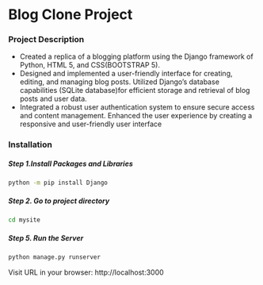 # Blog Clone Project

### Project Description
- Created a replica of a blogging platform using the Django framework of Python, HTML 5, and CSS(BOOTSTRAP 5).
- Designed and implemented a user-friendly interface for creating, editing, and managing blog posts. Utilized Django’s
database capabilities (SQLite database)for efficient storage and retrieval of blog posts and user data.
- Integrated a robust user authentication system to ensure secure access and content management. Enhanced the user
experience by creating a responsive and user-friendly user interface

### Installation
##### Step 1.Install Packages and Libraries
```sh
python -m pip install Django
```
##### Step 2. Go to project directory
```sh
cd mysite
```
##### Step 5. Run the Server
```sh
python manage.py runserver
```
Visit URL in your browser: http://localhost:3000

